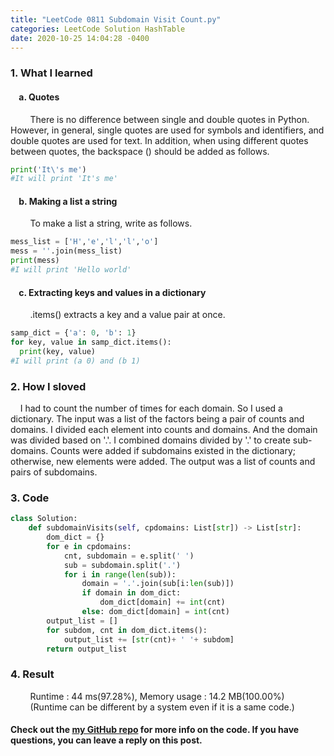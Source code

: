 ```yaml
---
title: "LeetCode 0811 Subdomain Visit Count.py"
categories: LeetCode Solution HashTable
date: 2020-10-25 14:04:28 -0400
---
```


### 1. What I learned
#### &nbsp;&nbsp;&nbsp;&nbsp;a. Quotes
&nbsp;&nbsp;&nbsp;&nbsp;&nbsp;&nbsp;&nbsp;&nbsp;There is no difference between single and double quotes in Python. However, in general, single quotes are used for symbols and identifiers, and double quotes are used for text. In addition, when using different quotes between quotes, the backspace (\) should be added as follows.
```python
print('It\'s me')
#It will print 'It's me'
```
#### &nbsp;&nbsp;&nbsp;&nbsp;b. Making a list a string
&nbsp;&nbsp;&nbsp;&nbsp;&nbsp;&nbsp;&nbsp;&nbsp;To make a list a string, write as follows.
```python
mess_list = ['H','e','l','l','o']
mess = ''.join(mess_list)
print(mess)
#I will print 'Hello world'
```
#### &nbsp;&nbsp;&nbsp;&nbsp;c. Extracting keys and values in a dictionary
&nbsp;&nbsp;&nbsp;&nbsp;&nbsp;&nbsp;&nbsp;&nbsp;.items() extracts a key and a value pair at once.
```python
samp_dict = {'a': 0, 'b': 1}
for key, value in samp_dict.items():
  print(key, value)
#I will print (a 0) and (b 1)
```

### 2. How I sloved
&nbsp;&nbsp;&nbsp;&nbsp;I had to count the number of times for each domain. So I used a dictionary. The input was a list of the factors being a pair of counts and domains. I divided each element into counts and domains. And the domain was divided based on '.'. I combined domains divided by '.' to create sub-domains. Counts were added if subdomains existed in the dictionary; otherwise, new elements were added. The output was a list of counts and pairs of subdomains.

### 3. Code
```python
class Solution:
    def subdomainVisits(self, cpdomains: List[str]) -> List[str]:
        dom_dict = {}
        for e in cpdomains:
            cnt, subdomain = e.split(' ')
            sub = subdomain.split('.')
            for i in range(len(sub)):
                domain = '.'.join(sub[i:len(sub)])
                if domain in dom_dict:
                    dom_dict[domain] += int(cnt)
                else: dom_dict[domain] = int(cnt)
        output_list = []
        for subdom, cnt in dom_dict.items():
            output_list += [str(cnt)+ ' '+ subdom]
        return output_list
```

### 4. Result
&nbsp;&nbsp;&nbsp;&nbsp;&nbsp;&nbsp;&nbsp;&nbsp;Runtime : 44 ms(97.28%), Memory usage : 14.2 MB(100.00%)  
&nbsp;&nbsp;&nbsp;&nbsp;&nbsp;&nbsp;&nbsp;&nbsp;(Runtime can be different by a system even if it is a same code.)

#### Check out the [my GitHub repo][hyuk-gh] for more info on the code. If you have questions, you can leave a reply on this post.

[hyuk-gh]:   https://github.com/dlgur1994/StudyAlgorithms
